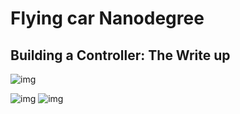 # Flying car Nanodegree
## Building a Controller: The Write up

![img](./controller.png)


![img](./nonidealities.gif)
![img](./trajectory.gif)


